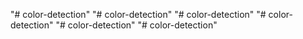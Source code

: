 "# color-detection" 
"# color-detection" 
"# color-detection" 
"# color-detection" 
"# color-detection" 
"# color-detection" 

